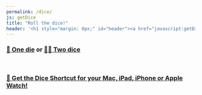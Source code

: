 ```yaml
---
permalink: /dice/
js: getDice
title: "Roll the dice!"
header: '<h1 style="margin: 0px;" id="header"><a href="javascript:getDice();">🎲 Roll the dice!</a></h1>'
---
```


<h3 class="center"><a href="javascript:getDice(1);" id="dice1">🎲 One die</a> or  <a href="javascript:getDice(2);" id="dice2">🎲🎲 Two dice</a></h3>

<div id="dice"></div>

<br />

<h3><a href="https://www.icloud.com/shortcuts/303e18d4c3dc43f88a79461fac7f7ab5">🔗 Get the Dice Shortcut for your Mac, iPad, iPhone or Apple Watch!</a></h3>